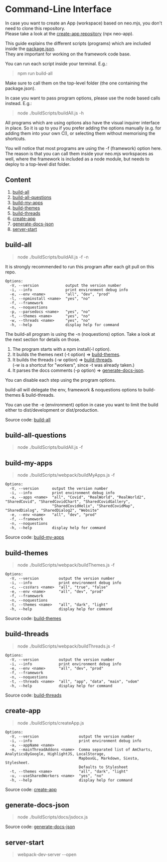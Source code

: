 # Command-Line Interface
In case you want to create an App (workspace) based on neo.mjs, you don't need to clone this repository.</br>
Please take a look at the <a href="https://github.com/neomjs/create-app">create-app repository</a> (npx neo-app).

This guide explains the different scripts (programs) which are included inside the
<a href="../package.json">package.json</a>.</br>
They are important for working on the framework code base.

You can run each script inside your terminal. E.g.:
> npm run build-all

Make sure to call them on the top-level folder (the one containing the package.json).

In case you want to pass program options, please use the node based calls instead. E.g.:
> node ./buildScripts/buildAll.js -h

All programs which are using options also have the visual inquirer interface in place.
So it is up to you if you prefer adding the options manually (e.g. for adding them into your own CI),
or selecting them without memorising the shortcuts.

You will notice that most programs are using the -f (framework) option here.
The reason is that you can call them inside your neo.mjs workspaces as well,
where the framework is included as a node module, but needs to deploy to a top-level dist folder.

## Content
1. <a href="#build-all">build-all</a>
2. <a href="#build-all-questions">build-all-questions</a>
3. <a href="#build-my-apps">build-my-apps</a>
4. <a href="#build-themes">build-themes</a>
5. <a href="#build-threads">build-threads</a>
6. <a href="#create-app">create-app</a>
7. <a href="#generate-docs-json">generate-docs-json</a>
8. <a href="#server-start">server-start</a>

## build-all
> node ./buildScripts/buildAll.js -f -n

It is strongly recommended to run this program after each git pull on this repo.

```
Options:
  -V, --version            output the version number
  -i, --info               print environment debug info
  -e, --env <name>         "all", "dev", "prod"
  -l, --npminstall <name>  "yes", "no"
  -f, --framework          
  -n, --noquestions        
  -p, --parsedocs <name>   "yes", "no"
  -t, --themes <name>      "yes", "no"
  -w, --threads <name>     "yes", "no"
  -h, --help               display help for command
```

The build-all program is using the -n (noquestions) option.
Take a look at the next section for details on those.

1. The program starts with a npm install(-l option).
2. It builds the themes next (-t option) => <a href="#build-themes">build-themes</a>.
3. It builds the threads (-w option) => <a href="#build-threads">build-threads</a>.</br>
(-w is a shortcut for "workers", since -t was already taken.)
4. It parses the docs comments (-p option) => <a href="#generate-docs-json">generate-docs-json</a>.

You can disable each step using the program options.

build-all will delegate the env, framework & noquestions options to build-themes & build-threads.

You can use the -e (environment) option in case you want to limit the build either to dist/development
or dist/production. 

Source code: <a href="./buildAll.js">build-all</a>

## build-all-questions
> node ./buildScripts/buildAll.js -f

## build-my-apps
> node ./buildScripts/webpack/buildMyApps.js -f

```
Options:
  -V, --version      output the version number
  -i, --info         print environment debug info
  -a, --apps <name>  "all", "Covid", "RealWorld", "RealWorld2", "SharedCovid", "SharedCovidChart", "SharedCovidGallery",
                     "SharedCovidHelix", "SharedCovidMap", "SharedDialog", "SharedDialog2", "Website"
  -e, --env <name>   "all", "dev", "prod"
  -f, --framework    
  -n, --noquestions  
  -h, --help         display help for command
```

Source code: <a href="./webpack/buildMyApps.js">build-my-apps</a>

## build-themes
> node ./buildScripts/webpack/buildThemes.js -f

```
Options:
  -V, --version         output the version number
  -i, --info            print environment debug info
  -c, --cssVars <name>  "all", "true", "false"
  -e, --env <name>      "all", "dev", "prod"
  -f, --framework       
  -n, --noquestions     
  -t, --themes <name>   "all", "dark", "light"
  -h, --help            display help for command
```

Source code: <a href="./webpack/buildThemes.js">build-themes</a>

## build-threads
> node ./buildScripts/webpack/buildThreads.js -f

```
Options:
  -V, --version         output the version number
  -i, --info            print environment debug info
  -e, --env <name>      "all", "dev", "prod"
  -f, --framework       
  -n, --noquestions     
  -t, --threads <name>  "all", "app", "data", "main", "vdom"
  -h, --help            display help for command
```

Source code: <a href="./webpack/buildThreads.js">build-threads</a>

## create-app
> node ./buildScripts/createApp.js

```
Options:
  -V, --version                  output the version number
  -i, --info                     print environment debug info
  -a, --appName <name>           
  -m, --mainThreadAddons <name>  Comma separated list of AmCharts, AnalyticsByGoogle, HighlightJS, LocalStorage,
                                 MapboxGL, Markdown, Siesta, Stylesheet.
                                 Defaults to Stylesheet
  -t, --themes <name>            "all", "dark", "light"
  -u, --useSharedWorkers <name>  "yes", "no"
  -h, --help                     display help for command
```

Source code: <a href="./buildScripts/createApp.js">create-app</a>

## generate-docs-json
> node ./buildScripts/docs/jsdocx.js

Source code: <a href="./docs/jsdocx.js">generate-docs-json</a>

## server-start
> webpack-dev-server --open
